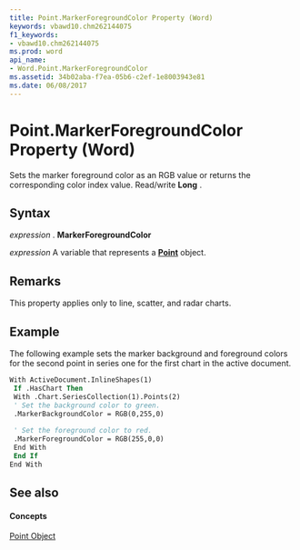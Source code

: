 ```yaml
---
title: Point.MarkerForegroundColor Property (Word)
keywords: vbawd10.chm262144075
f1_keywords:
- vbawd10.chm262144075
ms.prod: word
api_name:
- Word.Point.MarkerForegroundColor
ms.assetid: 34b02aba-f7ea-05b6-c2ef-1e8003943e81
ms.date: 06/08/2017
---
```



# Point.MarkerForegroundColor Property (Word)

Sets the marker foreground color as an RGB value or returns the corresponding color index value. Read/write  **Long** .


## Syntax

 _expression_ . **MarkerForegroundColor**

 _expression_ A variable that represents a **[Point](Word.Point.md)** object.


## Remarks

This property applies only to line, scatter, and radar charts. 


## Example

The following example sets the marker background and foreground colors for the second point in series one for the first chart in the active document.


```vb
With ActiveDocument.InlineShapes(1) 
 If .HasChart Then 
 With .Chart.SeriesCollection(1).Points(2) 
 ' Set the background color to green. 
 .MarkerBackgroundColor = RGB(0,255,0) 
 
 ' Set the foreground color to red. 
 .MarkerForegroundColor = RGB(255,0,0) 
 End With 
 End If 
End With 

```


## See also


#### Concepts


[Point Object](Word.Point.md)

